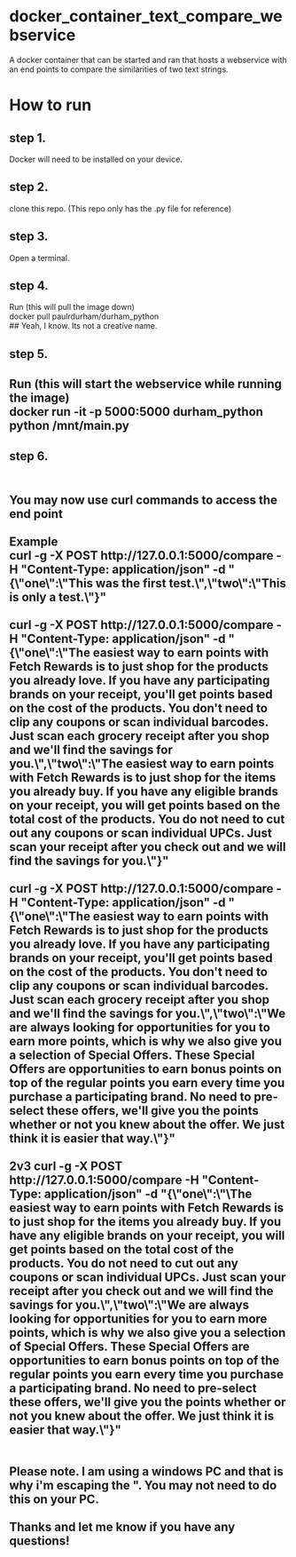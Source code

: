 # docker_container_text_compare_webservice
A docker container that can be started and ran that hosts a webservice with an end points to compare the similarities of two text strings.

<h1>How to run</h1>
  <h2>step 1.</h2> Docker will need to be installed on your device. <br/>
  <h2>step 2.</h2> clone this repo. (This repo only has the .py file for reference)<br/>
  <h2>step 3.</h2> Open a terminal. <br/>
  <h2>step 4.</h2> Run (this will pull the image down)<br/>
      docker pull paulrdurham/durham_python <br/>
        ## Yeah, I know. Its not a creative name. <br/>
  <h2>step 5.<h2/> Run (this will start the webservice while running the image)<br/>
      docker run -it -p 5000:5000 durham_python python /mnt/main.py<br/>
  <h2>step 6.<h2/><br/>
      You may now use curl commands to access the end point<br/>
 <br/>
  Example<br/>
      curl -g -X POST http://127.0.0.1:5000/compare -H "Content-Type: application/json" -d "{\"one\":\"This was the first test.\",\"two\":\"This is only a test.\"}" <br/>
    <br/>
    curl -g -X POST http://127.0.0.1:5000/compare -H "Content-Type: application/json" -d "{\"one\":\"The easiest way to earn points with Fetch Rewards is to just shop for the products you already love. If you have any participating brands on your receipt, you'll get points based on the cost of the products. You don't need to clip any coupons or scan individual barcodes. Just scan each grocery receipt after you shop and we'll find the savings for you.\",\"two\":\"The easiest way to earn points with Fetch Rewards is to just shop for the items you already buy. If you have any eligible brands on your receipt, you will get points based on the total cost of the products. You do not need to cut out any coupons or scan individual UPCs. Just scan your receipt after you check out and we will find the savings for you.\"}"<br/>
    <br/>
    curl -g -X POST http://127.0.0.1:5000/compare -H "Content-Type: application/json" -d "{\"one\":\"The easiest way to earn points with Fetch Rewards is to just shop for the products you already love. If you have any participating brands on your receipt, you'll get points based on the cost of the products. You don't need to clip any coupons or scan individual barcodes. Just scan each grocery receipt after you shop and we'll find the savings for you.\",\"two\":\"We are always looking for opportunities for you to earn more points, which is why we also give you a selection of Special Offers. These Special Offers are opportunities to earn bonus points on top of the regular points you earn every time you purchase a participating brand. No need to pre-select these offers, we'll give you the points whether or not you knew about the offer. We just think it is easier that way.\"}"<br/>
    <br/>
    2v3 curl -g -X POST http://127.0.0.1:5000/compare -H "Content-Type: application/json" -d "{\"one\":\"\The easiest way to earn points with Fetch Rewards is to just shop for the items you already buy. If you have any eligible brands on your receipt, you will get points based on the total cost of the products. You do not need to cut out any coupons or scan individual UPCs. Just scan your receipt after you check out and we will find the savings for you.\",\"two\":\"We are always looking for opportunities for you to earn more points, which is why we also give you a selection of Special Offers. These Special Offers are opportunities to earn bonus points on top of the regular points you earn every time you purchase a participating brand. No need to pre-select these offers, we'll give you the points whether or not you knew about the offer. We just think it is easier that way.\"}"<br/>
    <br/>
    <br/>
  Please note. I am using a windows PC and that is why i'm escaping the ". You may not need to do this on your PC.<br/>
  <br/>
Thanks and let me know if you have any questions! <br/>
  
